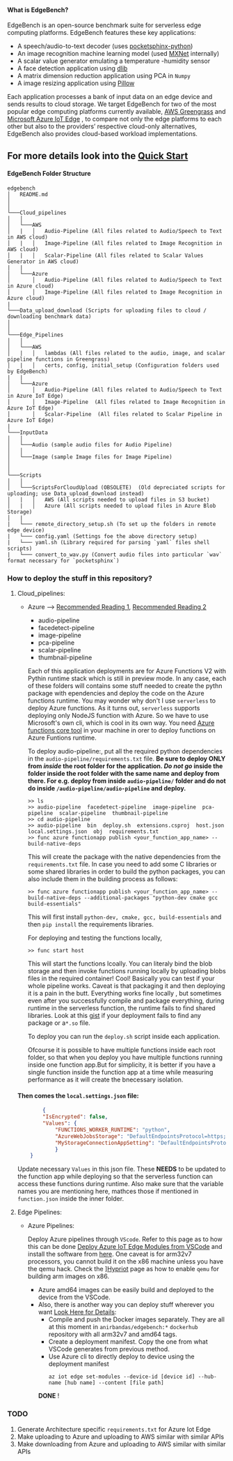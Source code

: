 
#### What is EdgeBench?
EdgeBench is an open-source benchmark suite for serverless edge computing platforms. EdgeBench features these key applications: 

- A speech/audio-to-text decoder (uses [pocketsphinx-python](https://github.com/bambocher/pocketsphinx-python))
- An image recognition machine learning model (used [MXNet](https://github.com/apache/incubator-mxnet) internally)
- A scalar value generator emulating a temperature -humidity sensor
- A face detection application using [dlib](http://dlib.net/)
- A matrix dimension reduction application using PCA in `Numpy`
- A image resizing application using [Pillow](https://pillow.readthedocs.io/en/stable/)

Each application processes a bank of input data on an edge device and sends results to cloud storage. We target EdgeBench for two of the most popular edge computing platforms currently available, [AWS Greengrass](https://aws.amazon.com/greengrass/) and [Microsoft Azure IoT Edge](https://azure.microsoft.com/en-us/services/iot-edge/) , to compare not only the edge platforms to each other but also to the providers’ respective cloud-only alternatives, EdgeBench also provides cloud-based workload implementations.


## For more details look into the [Quick Start](https://github.com/akaanirban/edgebench_dev/wiki/Quick-Start)

#### EdgeBench Folder Structure

```
edgebench
│   README.md
│
│
└───Cloud_pipelines
│   │   
│   └───AWS
│   |   │   Audio-Pipeline (All files related to Audio/Speech to Text in AWS cloud)
│   |   │   Image-Pipeline (All files related to Image Recognition in AWS cloud)
│   |   │   Scalar-Pipeline (All files related to Scalar Values Generator in AWS cloud)
|   |
│   └───Azure
│       │   Audio-Pipeline (All files related to Audio/Speech to Text in Azure cloud)
│       │   Image-Pipeline (All files related to Image Recognition in Azure cloud)
|       
└───Data_upload_download (Scripts for uploading files to cloud / downloading benchmark data)
│
│
└───Edge_Pipelines
│   │   
│   └───AWS
│   |   │   lambdas (All files related to the audio, image, and scalar pipeline functions in Greengrass)
│   |   │   certs, config, initial_setup (Configuration folders used by EdgeBench)
|   |
│   └───Azure
│       │   Audio-Pipeline (All files related to Audio/Speech to Text in Azure IoT Edge)
│       │   Image-Pipeline  (All files related to Image Recognition in Azure IoT Edge)
│       │   Scalar-Pipeline  (All files related to Scalar Pipeline in Azure IoT Edge)
|
└───InputData
│   │   
│   └───Audio (sample audio files for Audio Pipeline)
│   │   
│   └───Image (sample Image files for Image Pipeline)
│
│
└───Scripts
│   │   
│   └───ScriptsForCloudUpload (OBSOLETE)  (Old depreciated scripts for uploading; use Data_upload_download instead)
│   |   │   AWS (All scripts needed to upload files in S3 bucket)
│   |   │   Azure (All scripts needed to upload files in Azure Blob Storage)
│   |
|   └─── remote_directory_setup.sh (To set up the folders in remote edge device)
|   └─── config.yaml (Settings foe the above directory setup)
|   └─── yaml.sh (Library required for parsing `yaml` files shell scripts)
|   └─── convert_to_wav.py (Convert audio files into particular `wav` format necessary for `pocketsphinx`)
```


### How to deploy the stuff in this repository?

1. Cloud_pipelines:
    
    - Azure --> [Recommended Reading 1](https://github.com/yokawasa/azure-functions-python-samples/tree/master/v2functions), [Recommended Reading 2](https://unofficialism.info/posts/quick-start-with-azure-function-v2-python-preview/)
        * audio-pipeline
        * facedetect-pipeline
        * image-pipeline
        * pca-pipeline
        * scalar-pipeline
        * thumbnail-pipeline

        Each of this application deployments are for Azure Functions V2 with Pythin runtime stack which is still in preview mode. In any case, each of these folders will contains some stuff needed to create the pythn package with ependencies and deploy the code on the Azure functions runtime.
        You may wonder why don't I use `serverless` to deploy Azure functions. As it turns out, `serverless` supports deploying only NodeJS function with Azure. So we have to use Microsoft's own cli, which is cool in its own way. 
        You need [Azure functions core tool](https://docs.microsoft.com/en-us/azure/azure-functions/functions-run-local) in your machine in orer to deploy functions on Azure Funtions runtime.

        To deploy audio-pipeline:, put all the required  python dependencies in the `audio-pipeline/requirements.txt` file. **Be sure to deploy ONLY from _inside_ the root folder for the application. _Do not go_ inside the folder inside the root folder with the same name and deploy from there. For e.g. deploy from inside `audio-pipeline/` folder and do not do inside `/audio-pipeline/audio-pipeline` and deploy.**
        ```
        >> ls
        >> audio-pipeline  facedetect-pipeline  image-pipeline  pca-pipeline  scalar-pipeline  thumbnail-pipeline
        >> cd audio-pipeline
        >> audio-pipeline  bin  deploy.sh  extensions.csproj  host.json  local.settings.json  obj  requirements.txt
        >> func azure functionapp publish <your_function_app_name> --build-native-deps
        ```
        This will create the package with the native dependencies from the `requirements.txt` file. In case you need to add some C libraries or some shared libraries in order to build the python packages, you can also include them in the building process as follows:
        ```
        >> func azure functionapp publish <your_function_app_name> --build-native-deps --additional-packages "python-dev cmake gcc build-essentials"
        ```
        This will first install `python-dev, cmake, gcc, build-essentials` and then `pip install` the requirements libraries. 

        For deploying and testing the functions locally, 
        ```
        >> func start host
        ```

        This will start the functions lcoally. You can literaly bind the blob storage and then invoke functions running locally by uploading blobs files in the required container! Cool! Basically you can test if your whole pipeline works. Caveat is that packaging it and then deploying it is a pain in the butt. Everything works fine locally , but sometimes even after you successfully compile and package everything, during runtime in the serverless function, the runtime fails to find shared libraries. Look at this [gist](https://gist.github.com/akaanirban/eb239ba023894541e418bf20a486fd14) if your deployment fails to find any package or a`*.so` file.

        To deploy you can run the `deploy.sh` script inside each application.

        Ofcourse it is possible to have multiple functions inside each root folder, so that when you deploy you have multiple functions running inside one function app.But for simplicity, it is better if you have a single function inside the function app at a time while measuring performance as it will create the bnecessary isolation.


    #### Then comes the `local.settings.json` file:
    ```json
            {
            "IsEncrypted": false,
            "Values": {
                "FUNCTIONS_WORKER_RUNTIME": "python",
                "AzureWebJobsStorage": "DefaultEndpointsProtocol=https;AccountName=functiontest111;AccountKey=KFgkw2+I1eSP981mCIR0nX+sZz5Dk/i/2wUqJEM9T4X2pAC4DHvq60saxYQSpQO5TTZThwzJZ4m4oQi6/zJvEw==;EndpointSuffix=core.windows.net",
                "MyStorageConnectionAppSetting": "DefaultEndpointsProtocol=https;AccountName=functiontest111;AccountKey=KFgkw2+I1eSP981mCIR0nX+sZz5Dk/i/2wUqJEM9T4X2pAC4DHvq60saxYQSpQO5TTZThwzJZ4m4oQi6/zJvEw==;EndpointSuffix=core.windows.net"
                }
        }
    ```
    Update necessary `Values` in this json file. These **NEEDS** to be updated to the function app while deploying so that the serverless function can access these functions during runtime. Also make sure that the variable names you are mentioning here, mathces those if mentioned in `function.json` inside the inner folder.
 
2. Edge Pipelines:

    - Azure Pipelines: 
    
        Deploy Azure pipelines through `VScode`. Refer to this page as to how this can be done [Deploy Azure IoT Edge Modules from VSCode](https://docs.microsoft.com/en-us/azure/iot-edge/how-to-deploy-modules-vscode) and install the software from [here](https://marketplace.visualstudio.com/items?itemName=vsciot-vscode.azure-iot-edge). One caveat is for arm32v7 processors, you cannot build it on the x86 machine unless you have the qemu hack. Check the ][Hypriot](https://blog.hypriot.com/post/setup-simple-ci-pipeline-for-arm-images/) page as how to enable `qemu` for building arm images on x86. 
        
        - Azure amd64 images can be easily build and deployed to the device from the VSCode. 
        - Also, there is another way you can deploy stuff wherever you want [Look Here for Details](https://docs.microsoft.com/en-us/azure/iot-edge/how-to-deploy-modules-cli):
            * Compile and push the Docker images separately. They are all at this moment in `anirbandas/edgebench:*` `dockerhub` repository with all arm32v7 and amd64 tags.
            * Create a deployment manifest. Copy the one from what VSCode generates from previous method.
            * Use Azure cli to directly deploy to device using the deployment manifest
                ```
                az iot edge set-modules --device-id [device id] --hub-name [hub name] --content [file path]
                ```
            **DONE** !

### TODO
1. Generate Architecture specific `requirements.txt` for Azure Iot Edge 
2. Make uploading to Azure and uploading to AWS similar with similar APIs
3. Make downloading from Azure and uploading to AWS similar with similar APIs
